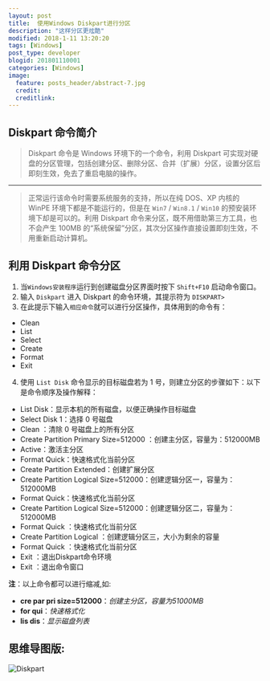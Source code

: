 ```yaml
---
layout: post
title:  使用Windows Diskpart进行分区
description: "这样分区更炫酷"
modified: 2018-1-11 13:20:20
tags: [Windows]
post_type: developer
blogid: 201801110001
categories: [Windows]
image:
  feature: posts_header/abstract-7.jpg
  credit:
  creditlink:
---
```


## Diskpart 命令简介
> Diskpart 命令是 Windows 环境下的一个命令，利用 Diskpart 可实现对硬盘的分区管理，包括创建分区、删除分区、合并（扩展）分区，设置分区后即刻生效，免去了重启电脑的操作。

---

> 正常运行该命令时需要系统服务的支持，所以在纯 DOS、XP 内核的 WinPE 环境下都是不能运行的，但是在 `Win7` / `Win8.1` / `Win10` 的预安装环境下却是可以的。利用 Diskpart 命令来分区，既不用借助第三方工具，也不会产生 100MB 的“系统保留”分区，其次分区操作直接设置即刻生效，不用重新启动计算机。

## 利用 Diskpart 命令分区

1. 当`Windows安装程序`运行到创建磁盘分区界面时按下 `Shift+F10` 启动命令窗口。
2. 输入 `Diskpart` 进入 Diskpart 的命令环境，其提示符为 `DISKPART>`
3. 在此提示下输入`相应命令`就可以进行分区操作，具体用到的命令有：
- Clean  
- List  
- Select  
- Create  
- Format  
- Exit
4. 使用 `List Disk` 命令显示的目标磁盘若为 1 号，则建立分区的步骤如下：以下是命令顺序及操作解释：
- List Disk：显示本机的所有磁盘，以便正确操作目标磁盘  
- Select Disk 1：选择 0 号磁盘  
- Clean ：清除 0 号磁盘上的所有分区  
- Create Partition Primary Size=512000 ：创建主分区，容量为：512000MB  
- Active：激活主分区  
- Format Quick：快速格式化当前分区  
- Create Partition Extended：创建扩展分区  
- Create Partition Logical Size=512000：创建逻辑分区一，容量为：512000MB  
- Format Quick：快速格式化当前分区  
- Create Partition Logical Size=512000：创建逻辑分区二，容量为：512000MB  
- Format Quick ：快速格式化当前分区  
- Create Partition Logical ：创建逻辑分区三，大小为剩余的容量  
- Format Quick ：快速格式化当前分区  
- Exit ：退出Diskpart命令环境  
- Exit ：退出命令窗口

**注**：以上命令都可以进行缩减,如:
-  **cre par pri size=512000**：*创建主分区，容量为51000MB*
- **for qui**：*快速格式化*
- **lis dis**：*显示磁盘列表*

## 思维导图版:
![Diskpart](https://i.imgur.com/3i9xyGS.png)